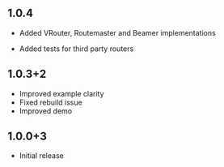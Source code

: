 ## 1.0.4
* Added VRouter, Routemaster and Beamer implementations
- Added tests for third party routers

## 1.0.3+2
* Improved example clarity
* Fixed rebuild issue
* Improved demo

## 1.0.0+3
* Initial release